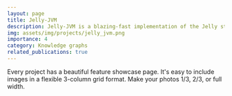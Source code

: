 ```yaml
---
layout: page
title: Jelly-JVM
description: Jelly-JVM is a blazing-fast implementation of the Jelly streaming protocol for the Java Virtual Machine
img: assets/img/projects/jelly_jvm.png
importance: 4
category: Knowledge graphs
related_publications: true
---
```


Every project has a beautiful feature showcase page.
It's easy to include images in a flexible 3-column grid format.
Make your photos 1/3, 2/3, or full width.
